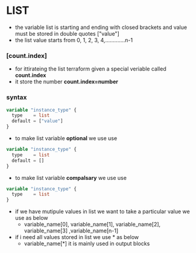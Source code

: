 # LIST
* the variable list is starting and ending with closed brackets and value must be stored in double quotes  ["value"]
* the list value starts from 0, 1, 2, 3, 4,.............n-1
### [count.index]
* for ittirateing the list terraform given a special veriable called **count.index**
* it store the number **count.index=number**

### syntax
```terraform
variable "instance_type" {
  type    = list
  default = ["value"] 
}
```
* to make list variable **optional** we use use
```terraform
variable "instance_type" {
  type    = list
  default = [] 
}
```
* to make list variable **compalsary** we use use
```terraform
variable "instance_type" {
  type    = list
}
```
* if we have mutipule values in list we want to take a particular value we use as below
   * variable_name[0], variable_name[1], variable_name[2], variable_name[3] ,variable_name[n-1]
* if i need all values stored in list we use * as below
   * variable_name[*] it is mainly used in output blocks